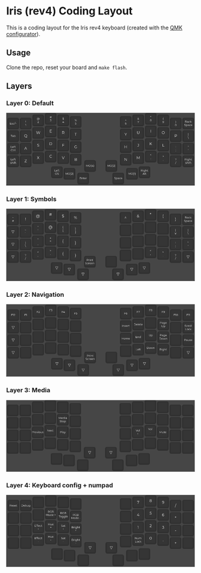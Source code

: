 # Iris (rev4) Coding Layout

This is a coding layout for the Iris rev4 keyboard (created with the [QMK configurator](https://config.qmk.fm/#/)).

## Usage

Clone the repo, reset your board and `make flash`.

## Layers

### Layer 0: Default

![0](layer0.png)


### Layer 1: Symbols

![1](layer1.png)


### Layer 2: Navigation

![2](layer2.png)


### Layer 3: Media

![3](layer3.png)


### Layer 4: Keyboard config + numpad

![4](layer4.png)



